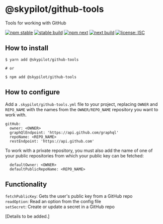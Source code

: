 # @skypilot/github-tools

Tools for working with GitHub

[![npm stable](https://img.shields.io/npm/v/@skypilot/github-tools?label=stable)](https://www.npmjs.com/package/@skypilot/github-tools)
[![stable build](https://img.shields.io/github/workflow/status/skypilotcc/github-tools/Stable%20release?label=stable%20build)]()
[![npm next](https://img.shields.io/npm/v/@skypilot/github-tools/next?label=next)](https://www.npmjs.com/package/@skypilot/github-tools)
[![next build](https://img.shields.io/github/workflow/status/skypilotcc/github-tools/Prerelease?branch=next&label=next%20build)]()
[![license: ISC](https://img.shields.io/badge/license-ISC-blue.svg)](https://opensource.org/licenses/ISC)

## How to install

```
$ yarn add @skypilot/github-tools

# or

$ npm add @skypilot/github-tools
```

## How to configure

Add a `.skypilot/github-tools.yml` file to your project, replacing `OWNER` and `REPO_NAME` with the
names from the `OWNER/REPO_NAME` repository you want to work with.

```
gitHub:
  owner: <OWNER>
  graphQlEndpoint: 'https://api.github.com/graphql'
  repoName: <REPO_NAME>
  restEndpoint: 'https://api.github.com'
```

To work with a private repository, you must also add the name of one of your public repositories
from which your public key can be fetched:

```
  defaultOwner: <OWNER>
  defaultPublicRepoName: <REPO_NAME>
```

## Functionality

`fetchPublicKey`: Gets the user's public key from a GitHub repo  
`readOption`: Read an option from the config file  
`setSecret`: Create or update a secret in a GitHub repo  

\[Details to be added.\]
